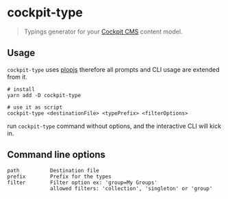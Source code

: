 # cockpit-type

> Typings generator for your [Cockpit CMS](https://getcockpit.com/) content model.

## Usage

`cockpit-type` uses [plopjs](https://plopjs.com/documentation) therefore all prompts and CLI usage are extended from it.

```
# install
yarn add -D cockpit-type

# use it as script
cockpit-type <destinationFile> <typePrefix> <filterOptions>
```

run `cockpit-type` command without options, and the interactive CLI will kick in.

## Command line options

```
path          Destination file
prefix        Prefix for the types
filter        Filter option ex: 'group=My Groups'
              allowed filters: 'collection', 'singleton' or 'group'
```
